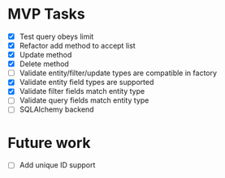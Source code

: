 # MVP Tasks
 - [x] Test query obeys limit
 - [x] Refactor add method to accept list
 - [x] Update method
 - [x] Delete method
 - [ ] Validate entity/filter/update types are compatible in factory
  - [x] Validate entity field types are supported
  - [x] Validate filter fields match entity type
  - [ ] Validate query fields match entity type
 - [ ] SQLAlchemy backend

# Future work
 - [ ] Add unique ID support
